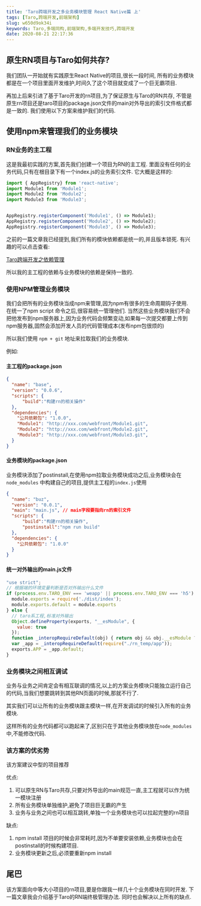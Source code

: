 ```yaml
---
title: 'Taro跨端开发之多业务模块管理 React Native篇 上'
tags: [Taro,跨端开发,前端架构]
slug: w650d9ok34i
keywords: Taro,多端同构,前端架构,多端开发技巧,跨端开发
date: 2020-08-21 22:17:36
---
```


## 原生RN项目与Taro如何共存?

我们团队一开始就有实践原生React Native的项目,很长一段时间,
所有的业务模块都是在一个项目里面开发维护,时间久了这个项目就变成了一个巨无霸项目.

再加上后来引进了基于Taro开发的rn项目,为了保证原生与Taro的RN共存,
不管是原生rn项目还是taro项目的package.json文件的main对外导出的索引文件格式都是一致的.
我们使用以下方案来维护我们的代码.

## 使用npm来管理我们的业务模块

### RN业务的主工程

这是我最初实践的方案,首先我们创建一个项目为RN的主工程.
里面没有任何的业务代码,只有在根目录下有一个index.js的业务索引文件.
它大概是这样的:
```js
import { AppRegistry} from 'react-native';
import Module1 from 'Module1';
import Module2 from 'Module2';
import Module3 from 'Module3';


AppRegistry.registerComponent('Module1', () => Module1);
AppRegistry.registerComponent('Module2', () => Module2);
AppRegistry.registerComponent('Module3', () => Module3);
```

之前的一篇文章我已经提到,我们所有的模块依赖都是统一的,并且版本锁死.
有兴趣的可以点击查看:

[Taro跨端开发之依赖管理](https://alili.tech/archive/h8gasmt9u5c/)

所以我的主工程的依赖与业务模块的依赖是保持一致的.

### 使用NPM管理业务模块

我们会把所有的业务模块当成npm来管理,因为npm有很多的生命周期钩子使用.
在统一了npm script 命令之后,很容易统一管理他们.
当然这些业务模块我们不会把他发布到npm服务器上,因为业务代码会频繁变动,如果每一次提交都要上传到npm服务器,固然会添加开发人员的代码管理成本(发布npm包很烦的)

所以我们使用 `npm + git` 地址来拉取我们的业务模块.

例如:
#### 主工程的package.json
```json
{
  "name": "base",
  "version": "0.0.6",
  "scripts": {
      "build":"构建rn的相关操作"
  },
  "dependencies": {
    "公共依赖包": "1.0.0",
    "Module1": "http://xxx.com/webfront/Module1.git",
    "Module2": "http://xxx.com/webfront/Module2.git",
    "Module3": "http://xxx.com/webfront/Module3.git",
  }
}
```

#### 业务模块的package.json

业务模块添加了postinstall,在使用npm拉取业务模块成功之后,业务模块会在 `node_modules` 中构建自己的项目,提供主工程的`index.js`使用

```json
{
  "name": "buz",
  "version": "0.0.1",
  "main": "main.js", // main字段要指向rn的索引文件
  "scripts": {
      "build":"构建rn的相关操作",
      "postinstall":"npm run build"
  },
  "dependencies": {
    "公共依赖包": "1.0.0"
  }
}
```


#### 统一对外输出的main.js文件
```js
"use strict";
// 根据端的环境变量判断是否对外输出什么文件
if (process.env.TARO_ENV === 'weapp' || process.env.TARO_ENV === 'h5') {
  module.exports = require('./dist/index');
  module.exports.default = module.exports
} else {
  // taro系工程,标准对外输出
  Object.defineProperty(exports, "__esModule", {
    value: true
  });
  function _interopRequireDefault(obj) { return obj && obj.__esModule ? obj : { default: obj }; }
  var _app = _interopRequireDefault(require("./rn_temp/app"));
  exports.APP = _app.default;
}
```

### 业务模块之间相互调试
业务与业务之间肯定会有相互联调的情况,以上的方案业务模块只能独立运行自己的代码,当我们想要跳转到其他RN页面的时候,那就不行了.

其实我们可以让所有的业务模块跟主模块一样,在开发调试的时候引入所有的业务模块.

这样所有的业务代码都可以跑起来了,区别只在于其他业务模块放在`node_modules`中,不能修改代码.


### 该方案的优劣势
该方案建议中型的项目推荐

优点:
1. 可以原生RN与Taro共存,只要对外导出的main规范一直,主工程就可以作为统一模块注册
2. 所有业务模块单独维护,避免了项目巨无霸的产生
3. 业务与业务之间也可以相互跳转,单独一个业务模块也可以拉起完整的rn项目

缺点:
1. npm install 项目的时候会非常耗时,因为不单要安装依赖,业务模块也会在postinstall的时候构建项目.
2. 业务模块更新之后,必须要重新npm install


## 尾巴
该方案面向中等大小项目的rn项目,要是你跟我一样几十个业务模块在同时开发.
下一篇文章我会介绍基于Taro的RN端终极管理办法.
同时也会解决以上所有的缺点.


